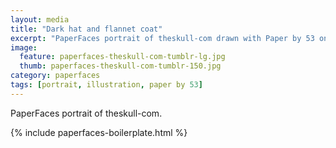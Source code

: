 ```yaml
---
layout: media
title: "Dark hat and flannet coat"
excerpt: "PaperFaces portrait of theskull-com drawn with Paper by 53 on an iPad."
image: 
  feature: paperfaces-theskull-com-tumblr-lg.jpg
  thumb: paperfaces-theskull-com-tumblr-150.jpg
category: paperfaces
tags: [portrait, illustration, paper by 53]
---
```


PaperFaces portrait of theskull-com.

{% include paperfaces-boilerplate.html %}